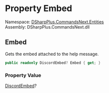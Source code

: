 # Property Embed

Namespace: [DSharpPlus.CommandsNext.Entities](DSharpPlus.CommandsNext.Entities.md)  
Assembly: DSharpPlus.CommandsNext.dll

## <a id="DSharpPlus_CommandsNext_Entities_CommandHelpMessage_Embed"></a>Embed

Gets the embed attached to the help message.

```csharp
public readonly DiscordEmbed? Embed { get; }
```

### Property Value

[DiscordEmbed](DSharpPlus.Entities.DiscordEmbed.md)?


